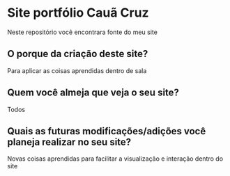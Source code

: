 # Site portfólio Cauã Cruz

Neste repositório você encontrara fonte do meu site

## O porque da criação deste site?
Para aplicar as coisas aprendidas dentro de sala
## Quem você almeja que veja o seu site?
Todos
## Quais as futuras modificações/adições você planeja realizar no seu site?
Novas coisas aprendidas para facilitar a visualização e interação dentro do site